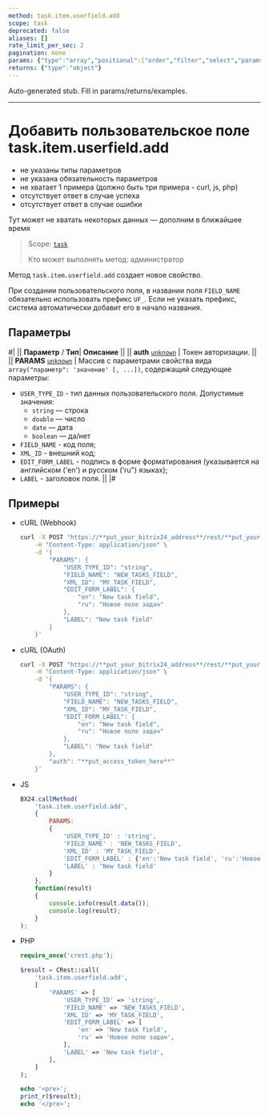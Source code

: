```yaml
---
method: task.item.userfield.add
scope: task
deprecated: false
aliases: []
rate_limit_per_sec: 2
pagination: none
params: {"type":"array","positional":["order","filter","select","params"]}
returns: {"type":"object"}
---
```


Auto-generated stub. Fill in params/returns/examples.

---

# Добавить пользовательское поле task.item.userfield.add





- не указаны типы параметров
- не указана обязательность параметров
- не хватает 1 примера (должно быть три примера - curl, js, php)
- отсутствует ответ в случае успеха
- отсутствует ответ в случае ошибки







Тут может не хватать некоторых данных — дополним в ближайшее время



> Scope: [`task`](../../scopes/permissions.md)
>
> Кто может выполнять метод: администратор

Метод `task.item.userfield.add` создает новое свойство.

При создании пользовательского поля, в названии поля `FIELD_NAME` обязательно использовать префикс `UF_`. Если не указать префикс, система автоматически добавит его в начало названия.

## Параметры

#|
|| **Параметр** / **Тип**| **Описание** ||
|| **auth**
[`unknown`](../../data-types.md) | Токен авторизации. ||
|| **PARAMS**
[`unknown`](../../data-types.md) | Массив с параметрами свойства вида `array("параметр": 'значение' [, ...])`, содержащий следующие параметры: 
- `USER_TYPE_ID` - тип данных пользовательского поля. Допустимые значения: 
  - `string` — строка
  - `double` — число
  - `date` — дата
  - `boolean` — да/нет  
- `FIELD_NAME` - код поля; 
- `XML_ID` - внешний код; 
- `EDIT_FORM_LABEL` - подпись в форме форматирования (указывается на английском ('en') и русском ('ru") языках); 
- `LABEL` - заголовок поля. ||
|#

## Примеры



- cURL (Webhook)

    ```bash
    curl -X POST "https://**put_your_bitrix24_address**/rest/**put_your_user_id_here**/**put_your_webbhook_here**/task.item.userfield.add" \
        -H "Content-Type: application/json" \
        -d '{
            "PARAMS": {
                "USER_TYPE_ID": "string",
                "FIELD_NAME": "NEW_TASKS_FIELD",
                "XML_ID": "MY_TASK_FIELD",
                "EDIT_FORM_LABEL": {
                    "en": "New task field",
                    "ru": "Новое поле задач"
                },
                "LABEL": "New task field"
            }
        }'
    ```

- cURL (OAuth)

    ```bash
    curl -X POST "https://**put_your_bitrix24_address**/rest/**put_your_user_id_here**/**put_your_webbhook_here**/task.item.userfield.add" \
        -H "Content-Type: application/json" \
        -d '{
            "PARAMS": {
                "USER_TYPE_ID": "string",
                "FIELD_NAME": "NEW_TASKS_FIELD",
                "XML_ID": "MY_TASK_FIELD",
                "EDIT_FORM_LABEL": {
                    "en": "New task field",
                    "ru": "Новое поле задач"
                },
                "LABEL": "New task field"
            },
            "auth": "**put_access_token_here**"
        }'
    ```

- JS

    ```js
    BX24.callMethod(
        'task.item.userfield.add',
        {
            PARAMS:
            {
                'USER_TYPE_ID' : 'string',
                'FIELD_NAME' : 'NEW_TASKS_FIELD',
                'XML_ID' : 'MY_TASK_FIELD',
                'EDIT_FORM_LABEL' : {'en':'New task field', 'ru':'Новое поле задач'},
                'LABEL' : 'New task field'
            }
        },
        function(result)
        {
            console.info(result.data());
            console.log(result);
        }
    );
    ```

- PHP

    ```php
    require_once('crest.php');

    $result = CRest::call(
        'task.item.userfield.add',
        [
            'PARAMS' => [
                'USER_TYPE_ID' => 'string',
                'FIELD_NAME' => 'NEW_TASKS_FIELD',
                'XML_ID' => 'MY_TASK_FIELD',
                'EDIT_FORM_LABEL' => [
                    'en' => 'New task field',
                    'ru' => 'Новое поле задач',
                ],
                'LABEL' => 'New task field',
            ],
        ]
    );

    echo '<pre>';
    print_r($result);
    echo '</pre>';
    ```




